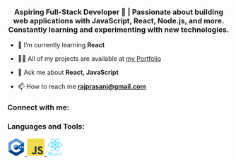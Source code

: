 <h3 align="center">Aspiring Full-Stack Developer 🚀 | Passionate about building web applications with JavaScript, React, Node.js, and more. Constantly learning and experimenting with new technologies.</h3>

- 🌱 I’m currently learning **React**

- 👨‍💻 All of my projects are available at [my Portfolio](https://raj-prasan.vercel.app/)

- 💬 Ask me about **React, JavaScript**

- 📫 How to reach me **rajprasanj@gmail.com**

<h3 align="left">Connect with me:</h3>
<p align="left">
</p>

<h3 align="left">Languages and Tools:</h3>
<p align="left"> <a href="https://www.w3schools.com/cpp/" target="_blank" rel="noreferrer"> <img src="https://raw.githubusercontent.com/devicons/devicon/master/icons/cplusplus/cplusplus-original.svg" alt="cplusplus" width="40" height="40"/> </a> <a href="https://developer.mozilla.org/en-US/docs/Web/JavaScript" target="_blank" rel="noreferrer"> <img src="https://raw.githubusercontent.com/devicons/devicon/master/icons/javascript/javascript-original.svg" alt="javascript" width="40" height="40"/> </a> <a href="https://reactjs.org/" target="_blank" rel="noreferrer"> <img src="https://raw.githubusercontent.com/devicons/devicon/master/icons/react/react-original-wordmark.svg" alt="react" width="40" height="40"/> </a> </p>
